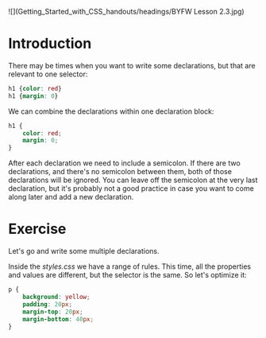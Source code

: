 ![](Getting_Started_with_CSS_handouts/headings/BYFW Lesson 2.3.jpg)

# Introduction

There may be times when you want to write some declarations, but that are relevant to one selector:

```css
h1 {color: red}
h1 {margin: 0}
```

We can combine the declarations within one declaration block:

```css
h1 {
	color: red;
	margin: 0;
}
```

After each declaration we need to include a semicolon. If there are two declarations, and there's no semicolon between them, both of those declarations will be ignored. You can leave off the semicolon at the very last declaration, but it's probably not a good practice in case you want to come along later and add a new declaration.

# Exercise

Let's go and write some multiple declarations.

Inside the *styles.css* we have a range of rules. This time, all the properties and values are different, but the selector is the same. So let's optimize it:

```css
p {
	background: yellow;
	padding: 20px;
	margin-top: 20px;
	margin-bottom: 40px;
}
```